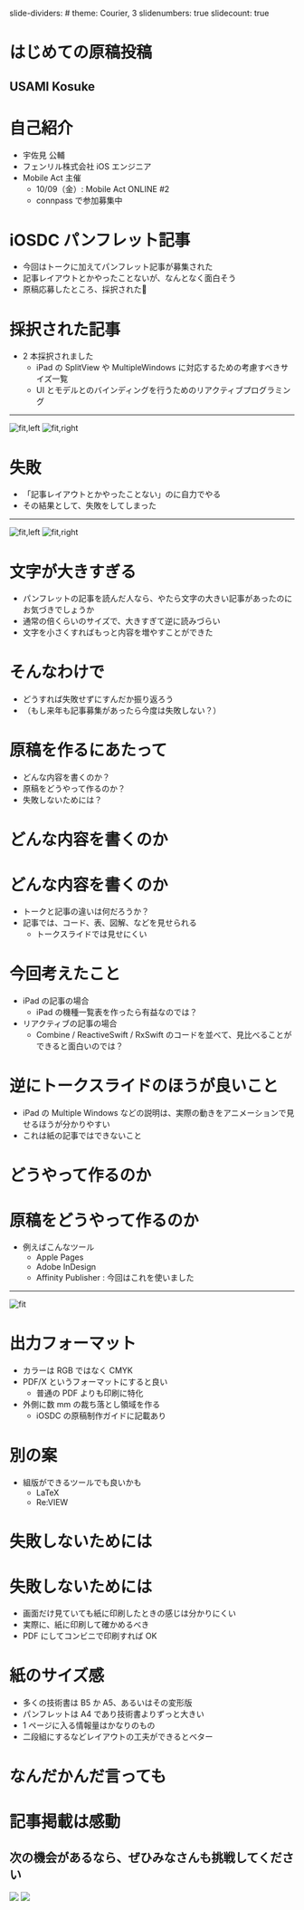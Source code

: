 slide-dividers: #
theme: Courier, 3
slidenumbers: true
slidecount: true

# はじめての原稿投稿
## USAMI Kosuke

# 自己紹介

- 宇佐見 公輔
- フェンリル株式会社 iOS エンジニア
- Mobile Act 主催
    - 10/09（金）: Mobile Act ONLINE #2
    - connpass で参加募集中

# iOSDC パンフレット記事

- 今回はトークに加えてパンフレット記事が募集された
- 記事レイアウトとかやったことないが、なんとなく面白そう
- 原稿応募したところ、採択された🎉

# 採択された記事

- 2 本採択されました
    - iPad の SplitView や MultipleWindows に対応するための考慮すべきサイズ一覧
    - UI とモデルとのバインディングを行うためのリアクティブプログラミング

---

![fit,left](article1.jpg)
![fit,right](article2.jpg)

# 失敗

- 「記事レイアウトとかやったことない」のに自力でやる
- その結果として、失敗をしてしまった

---

![fit,left](p2.png)
![fit,right](p41.png)

# 文字が大きすぎる

- パンフレットの記事を読んだ人なら、やたら文字の大きい記事があったのにお気づきでしょうか
- 通常の倍くらいのサイズで、大きすぎて逆に読みづらい
- 文字を小さくすればもっと内容を増やすことができた

# そんなわけで

- どうすれば失敗せずにすんだか振り返ろう
- （もし来年も記事募集があったら今度は失敗しない？）

# 原稿を作るにあたって

- どんな内容を書くのか？
- 原稿をどうやって作るのか？
- 失敗しないためには？

# どんな内容を書くのか

# どんな内容を書くのか

- トークと記事の違いは何だろうか？
- 記事では、コード、表、図解、などを見せられる
    - トークスライドでは見せにくい

# 今回考えたこと

- iPad の記事の場合
    - iPad の機種一覧表を作ったら有益なのでは？
- リアクティブの記事の場合
    - Combine / ReactiveSwift / RxSwift のコードを並べて、見比べることができると面白いのでは？

# 逆にトークスライドのほうが良いこと

- iPad の Multiple Windows などの説明は、実際の動きをアニメーションで見せるほうが分かりやすい
- これは紙の記事ではできないこと

# どうやって作るのか

# 原稿をどうやって作るのか

- 例えばこんなツール
    - Apple Pages
    - Adobe InDesign
    - Affinity Publisher : 今回はこれを使いました

---

![fit](affinity.png)

# 出力フォーマット

- カラーは RGB ではなく CMYK
- PDF/X というフォーマットにすると良い
    - 普通の PDF よりも印刷に特化
- 外側に数 mm の裁ち落とし領域を作る
    - iOSDC の原稿制作ガイドに記載あり

# 別の案

- 組版ができるツールでも良いかも
    - LaTeX
    - Re:VIEW

# 失敗しないためには

# 失敗しないためには

- 画面だけ見ていても紙に印刷したときの感じは分かりにくい
- 実際に、紙に印刷して確かめるべき
- PDF にしてコンビニで印刷すれば OK

# 紙のサイズ感

- 多くの技術書は B5 か A5、あるいはその変形版
- パンフレットは A4 であり技術書よりずっと大きい
- 1 ページに入る情報量はかなりのもの
- 二段組にするなどレイアウトの工夫ができるとベター

# なんだかんだ言っても

# 記事掲載は感動
## 次の機会があるなら、ぜひみなさんも挑戦してください

![](print1.png)
![](print2.png)

